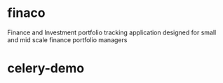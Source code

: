 # finaco
Finance and Investment portfolio tracking application designed for small and mid scale finance portfolio managers
# celery-demo
